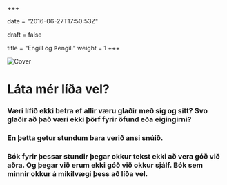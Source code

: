 +++

date = "2016-06-27T17:50:53Z"

draft = false

title = "Engill og Þengill"
weight = 1
+++

![Cover](img/littletwins.svg)


# Láta mér líða vel? 

### Væri lífið ekki betra ef allir væru glaðir með sig og sitt? Svo glaðir að það væri ekki þörf fyrir öfund eða eigingirni?

### En þetta getur stundum bara verið ansi snúið.

### Bók fyrir þessar stundir þegar okkur tekst ekki að vera góð við aðra. Og þegar við erum ekki góð við okkur sjálf. Bók sem minnir okkur á mikilvægi þess að líða vel.
